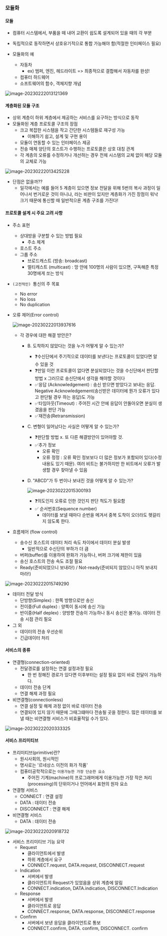 ### 모듈화

#### 모듈

- 컴퓨터 시스템에서, 부품을 떼 내어 교환이 쉽도록 설계되어 있을 때의 각 부분

- 독립적으로 동작하면서 상호유기적으로 통합 가능해야 함(적절한 인터페이스 필요)
- 모듈화의 예
  - 자동차
    - ex) 범퍼, 엔진, 헤드라이트 => 최종적으로 결합해서 자동차를 완성!
  - 컴퓨터 하드웨어
  - 소프트웨어의 함수, 객체지향 개념

![image-20230222013121369](./assets/image-20230222013121369.png)



#### 계층화된 모듈 구조

- 상위 계층이 하위 계층에서 제공하는 서비스를 요구하는 방식으로 동작
- 모듈화된 계층 프로토콜 구조의 장점
  - 크고 복잡한 시스템을 작고 간단한 시스템들로 재구성 가능
    - 이해하기 쉽고, 설계 및 구현 용이
  - 모듈이 연동할 수 있는 인터페이스 제공
  - 전송 매체 양단의 호스트가 수행하는 프로토콜은 상호 대칭 관계
  - 각 계층의 오류를 수정하거나 개선하는 경우 전체 시스템의 교체 없이 해당 모듈의 교체로 가능

![image-20230222013425228](./assets/image-20230222013425228.png)

- 단점은 없을까??
  - 일각에서는 예를 들어 5 계층이 있으면 정보 전달을 위해 5번의 복사 과정이 일어나서 번거로운 것이 아니냐, 라는 비판이 있지만 계층화가 가진 장점이 워낙 크기 때문에 통신할 때 일반적으론 계층 구조를 가진다!



#### 프로토콜 설계 시 주요 고려 사항

- 주소 표현
  - 상대방을 구분할 수 있는 방법 필요
    - 주소 체계
  - 호스트 주소
  - 그룹 주소
    - 브로드캐스트 (방송: broadcast)
    - 멀티캐스트 (multicast) : 망 안에 100명의 사람이 있으면, 구독해준 특정 30명에게 쏘는 방식
- `(고전적인) `통신의 주 목표
  - No error
  - No loss
  - No duplication

- 오류 제어(Error control)

  ![image-20230222013937616](./assets/image-20230222013937616.png)

  - 각 경우에 대한 해결 방안은?

    - B. 도착하지 않았다는 것을 누가 어떻게 알 수 있는가?

      - ❓수신단에서 주기적으로 데이터를 보낸다는 프로토콜이 있었다면 알 수 있을 것
      - ❓만일 이런 프로토콜이 없다면 분실되었다는 것을 수신단에서 판단할 방법 x 그러므로 송신단에서 생각을 해야할 것이다
      - ✅응답 (Acknowledgement)  : 송신 받으면 받았다고 보내는 응답. Negative Acknowledgement(송신받은 데이터에 뭔가 오류가 있다고 판단될 경우 하는 응답)도 가능
      - ✅타임아웃(Timeout) : 주어진 시간 안에 응답이 안돌아오면 분실이 생겼음을 판단 가능
      - ✅재전송(Retransmission)

    - C. 변형이 일어났다는 사실은 어떻게 알 수 있는가?

      - ❓판단할 방법 x. 또 다른 해결방안이 있어야할 것.
      - ✅추가 정보
        - 오류 확인
        - 오류 정정 : 오류 확인 정보보다 더 많은 정보가 포함되어 있다(수정내용도 있기 때문). 여러 비트는 불가하지만 한 비트에서 오류가 발생할 경우 찾아낼 수 있음

    - D. "ABCD"가 두 번이나 보내진 것을 어떻게 알 수 있는가? 

      ![image-20230222015300193](./assets/image-20230222015300193.png)

      - ❓의도인지 오류로 인한 것인지 판단 척도가 필요함
      - ✅ 순서번호(Sequence number)
        - 데이터를 보낼 때마다 순번을 메겨서 중복 도착이 오더라도 헷갈리지 않도록 한다.

- 흐름제어 (flow control)
  - 송수신 호스트의 데이터 처리 속도 차이에서 데이터 분실 발생
    - 일반적으로 수신단의 부하가 더 큼
  - 버퍼(buffer)를 이용하여 완화가 가능하나, 버퍼 크기에 제한이 있음
  - 송신 호스트의 전송 속도 조절 필요
  - Ready(준비되었으니 보내라!) / Not-ready(준비되지 않았으니 아직 보내지 마라!)

![image-20230222015749290](./assets/image-20230222015749290.png)

- 데이터 전달 방식
  - 단방향(Simplex) : 한쪽 방향으로만 송신
  - 전이중(Full duplex) : 양쪽이 동시에 송신 가능
  - 반이중(Half deplex) : 양방향 전송이 가능하나 동시 송신은 불가능. 데이터 전송 시점 관리 필요
- 그 외
  - 데이터의 전송 우선순위
  - 긴급데이터 처리



#### 서비스의 종류

- 연결형(connection-oriented)
  - 전달경로를 설정하는 연결 설정과정 필요
    - 한 번 정해진 경로가 있다면 이후부터는 설정 필요 없이 바로 전달이 가능하다.
  - 데이터 전송 단계
  - 연결 해제 과정 필요
- 비연결형(connectionless)
  - 연결 설정 및 해제 과정 없이 바로 데이터 전송
  - 연결되어 있지 않기 때문에 그때그떄마다 전송될 곳을 정한다. 많은 데이터를 보낼 때는 비연결형 서비스가 비효율적일 수가 있다.

![image-20230222020333325](./assets/image-20230222020333325.png)



#### 서비스 프리미티브

- 프리미티브(primitive)란?
  - 원시사회의, 원시적인
  - 명사로는 '르네상스 이전의 화가 작품'
  - 컴퓨터공학적으로는 `이용가능한 가장 단순한 요소`
    - 주어진 기계(machine)의 프로그래머에게 이용가능한 가장 작은 처리(processing)의 단위이거나 언어에서 표현의 원자 요소
- 연결형 서비스
  - CONNECT : 연결 설정
  - DATA : 데이터 전송
  - DISCONNECT : 연결 해제
- 비연결형 서비스
  - DATA : 데이터 전송



![image-20230222020918732](./assets/image-20230222020918732.png)

- 서비스 프리미티브 기능 요약
  - Request
    - 클라이언트에서 발생
    - 하위 계층에서 요구
    - CONNECT.request, DATA.request, DISCONNECT.request
  - Indication
    - 서버에서 발생
    - 클라이언트의 Request가 있었음을 상위 계층에 알림
    - CONNECT.indication, DATA.indication, DISCONNECT.Indication
  - Response
    - 서버에서 발생
    - 클라이언트로 응답
    - CONNECT.response, DATA.response, DISCONNECT.response
  - Confirm
    - 서버에서 보낸 응답을 클라이언트로 통보
    - CONNECT.confirm, DATA. confirm, DISCONNECT. confirm